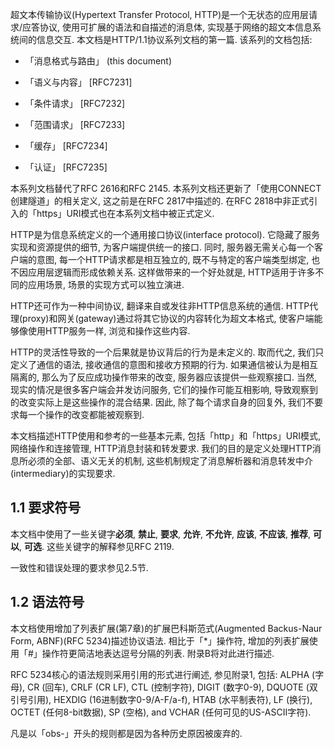 
超文本传输协议(Hypertext Transfer Protocol, HTTP)是一个无状态的应用层请求/应答协议, 使用可扩展的语法和自描述的消息体, 实现基于网络的超文本信息系统间的信息交互. 本文档是HTTP/1.1协议系列文档的第一篇. 该系列的文档包括:

- 「消息格式与路由」 (this document)

- 「语义与内容」 [RFC7231]

- 「条件请求」 [RFC7232]

- 「范围请求」 [RFC7233]

- 「缓存」 [RFC7234]

- 「认证」 [RFC7235]

本系列文档替代了RFC 2616和RFC 2145. 本系列文档还更新了「使用CONNECT创建隧道」的相关定义, 这之前是在RFC 2817中描述的. 在RFC 2818中非正式引入的「https」URI模式也在本系列文档中被正式定义.

HTTP是为信息系统定义的一个通用接口协议(interface protocol). 它隐藏了服务实现和资源提供的细节, 为客户端提供统一的接口. 同时, 服务器无需关心每一个客户端的意图, 每一个HTTP请求都是相互独立的, 既不与特定的客户端类型绑定, 也不因应用层逻辑而形成依赖关系. 这样做带来的一个好处就是, HTTP适用于许多不同的应用场景, 场景的实现方式可以独立演进.

HTTP还可作为一种中间协议, 翻译来自或发往非HTTP信息系统的通信. HTTP代理(proxy)和网关(gateway)通过将其它协议的内容转化为超文本格式, 使客户端能够像使用HTTP服务一样, 浏览和操作这些内容.

HTTP的灵活性导致的一个后果就是协议背后的行为是未定义的. 取而代之, 我们只定义了通信的语法, 接收通信的意图和接收方预期的行为. 如果通信被认为是相互隔离的, 那么为了反应成功操作带来的改变, 服务器应该提供一些观察接口. 当然, 现实的情况是很多客户端会并发访问服务, 它们的操作可能互相影响, 导致观察到的改变实际上是这些操作的混合结果. 因此, 除了每个请求自身的回复外, 我们不要求每一个操作的改变都能被观察到.

本文档描述HTTP使用和参考的一些基本元素, 包括「http」和「https」URI模式, 网络操作和连接管理, HTTP消息封装和转发要求. 我们的目的是定义处理HTTP消息所必须的全部、语义无关的机制, 这些机制规定了消息解析器和消息转发中介(intermediary)的实现要求.


## 1.1 要求符号

本文档中使用了一些关键字**必须**, **禁止**, **要求**, **允许**, **不允许**, **应该**, **不应该**, **推荐**, **可以**, **可选**. 这些关键字的解释参见RFC 2119.

一致性和错误处理的要求参见2.5节.

## 1.2 语法符号

本文档使用增加了列表扩展(第7章)的扩展巴科斯范式(Augmented Backus-Naur Form, ABNF)(RFC 5234)描述协议语法. 相比于「*」操作符, 增加的列表扩展使用「#」操作符更简洁地表达逗号分隔的列表. 附录B将对此进行描述.

RFC 5234核心的语法规则采用引用的形式进行阐述, 参见附录1, 包括: ALPHA (字母), CR (回车), CRLF (CR LF), CTL (控制字符), DIGIT (数字0-9), DQUOTE (双引号引用), HEXDIG (16进制数字0-9/A-F/a-f), HTAB (水平制表符), LF (换行), OCTET (任何8-bit数据), SP (空格), and VCHAR (任何可见的US-ASCII字符).

凡是以「obs-」开头的规则都是因为各种历史原因被废弃的.
